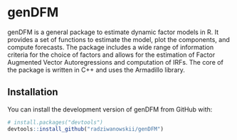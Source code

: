 # genDFM

genDFM is a general package to estimate dynamic factor models in R. It provides a set of functions to estimate the model, plot the components, and compute forecasts. The package includes a wide range of information criteria for the choice of factors and allows for the estimation of Factor Augmented Vector Autoregressions and computation of IRFs. The core of the package is written in C++ and uses the Armadillo library.

## Installation

You can install the development version of genDFM from GitHub with:

```r
# install.packages("devtools")
devtools::install_github("radziwanowskii/genDFM")
